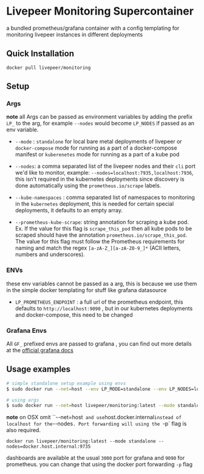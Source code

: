 # Livepeer Monitoring Supercontainer

a bundled prometheus/grafana container with a config templating for monitoring livepeer instances in different deployments

## Quick Installation

`docker pull livepeer/monitoring`

## Setup

### Args

**note** all Args can be passed as environment variables by adding the prefix `LP_` to the arg, for example `--nodes` would become `LP_NODES` if passed as an env variable.


- `--mode` : `standalone` for local bare metal deployments of livepeer
          or `docker-compose` mode for running as a part of a docker-compose manifest
          or `kuberenetes` mode for running as a part of a kube pod

- `--nodes`: a comma separated list of the livepeer nodes and their `cli` port we'd like to monitor, example: `--nodes=localhost:7935,localhost:7936`, this isn't required in the kubernetes deployments since discovery is done automatically using the `prometheus.io/scrape` labels.

- `--kube-namespaces` : comma separated list of namespaces to monitoring in the `kubernetes` deployment, this is needed for certain special deployments, it defaults to an empty array.

- `--prometheus-kube-scrape`: string annotation for scraping a kube pod. Ex. If the value for this flag is `scrape_this_pod` then all kube pods to be scraped should have the annotation `prometheus.io/scrape_this_pod`. The value for this flag must follow the Prometheus requirements for naming and match the regex `[a-zA-Z_][a-zA-Z0-9_]*` (ACII letters, numbers and underscores).

### ENVs

these env variables cannot be passed as a arg, this is because we use them in the simple docker templating for stuff like
grafana datasource
- `LP_PROMETHEUS_ENDPOINT` : a full url of the prometheus endpoint, this defaults to `http://localhost:9090` , but in our kubernetes deployments and docker-compose, this need to be changed


### Grafana Envs

All `GF_` prefixed envs are passed to grafana , you can find out more details at the [official grafana docs](https://grafana.com/docs/grafana/latest/installation/configuration/#configure-with-environment-variables)


## Usage examples

```bash
# simple standalone setup example using envs
$ sudo docker run --net=host --env LP_MODE=standalone --env LP_NODES=localhost:9735,localhost:7936 livepeer/monitoring:latest

# using args
$ sudo docker run --net=host livepeer/monitoring:latest --mode standalone --nodes=localhost:9735,localhost:7936

```

**note** on OSX omit ``--net=host`  and use `host.docker.internal` instead of localhost for the `--nodes`. Port forwarding will using the `-p` flag is also required. 

```docker run livepeer/monitoring:latest --mode standalone --nodes=docker.host.internal:9735```

dashboards are available at the usual `3000` port for grafana and `9090` for prometheus. you can change that using the docker port forwarding `-p` flag
